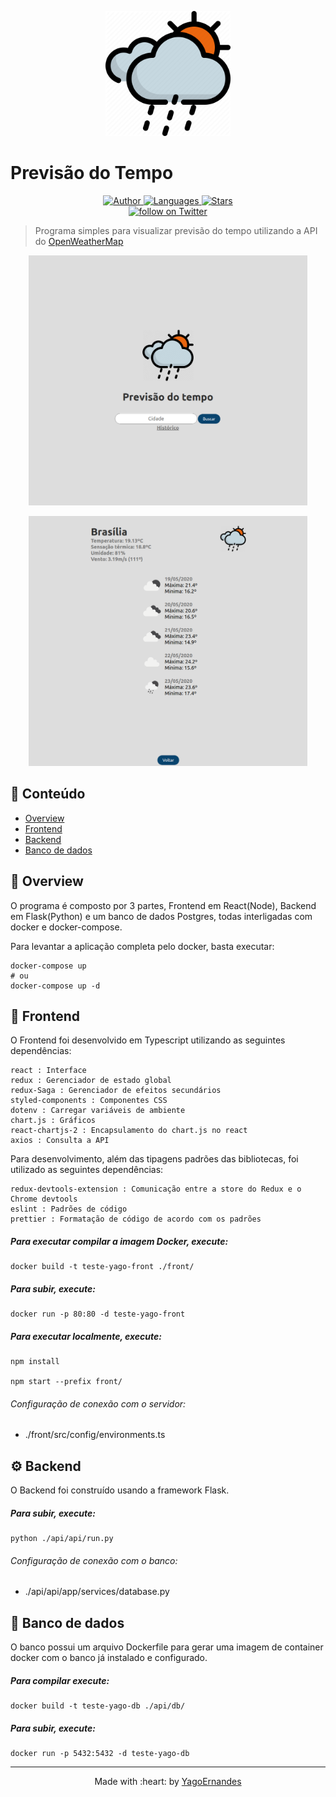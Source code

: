 <p align="center">
   <img src="front/src/assets/imgs/logo.png" width="200"/>
</p>

# Previsão do Tempo

<p align="center">
    <a href="https://github.com/yagoernandes">
        <img src="https://img.shields.io/badge/Author-YagoErnandes-brightgreen" alt="Author" />
    </a>
    <a href="#">
        <img src="https://img.shields.io/github/languages/count/YagoErnandes/previsao-do-tempo?color=brightgreen" alt="Languages" />
    </a>
    <a href="https://github.com/yagoernandes/previsao-do-tempo/stargazers">
        <img src="https://img.shields.io/github/stars/YagoErnandes/previsao-do-tempo?color=brightgreen" alt="Stars" />
    </a>
    <br />
    <a href="https://twitter.com/intent/follow?screen_name=yagoernandes">
        <img src="https://img.shields.io/twitter/follow/yagoernandes?style=social&logo=twitter"
            alt="follow on Twitter"></a>
</p>

> Programa simples para visualizar previsão do tempo utilizando a API do [OpenWeatherMap](https://openweathermap.org/)

<p align="center"><img src=".github/home.png" height="400" width="auto"/></p>
<p align="center"><img src=".github/search.png" height="400" width="auto"/></p>

## :pushpin: Conteúdo

- [Overview](#eyes-overview)
- [Frontend](#iphone-frontend)
- [Backend](#gear-backend)
- [Banco de dados](#floppydisk-banco-de-dados)

## :eyes: Overview  

O programa é composto por 3 partes, Frontend em React(Node), Backend em Flask(Python) e um banco de dados Postgres, todas interligadas com docker e docker-compose.

Para levantar a aplicação completa pelo docker, basta executar:

```shell
docker-compose up
# ou
docker-compose up -d
```

## :iphone: Frontend

O Frontend foi desenvolvido em Typescript utilizando as seguintes dependências:

```
react : Interface
redux : Gerenciador de estado global
redux-Saga : Gerenciador de efeitos secundários
styled-components : Componentes CSS
dotenv : Carregar variáveis de ambiente
chart.js : Gráficos
react-chartjs-2 : Encapsulamento do chart.js no react
axios : Consulta a API
```

Para desenvolvimento, além das tipagens padrões das bibliotecas, foi utilizado as seguintes dependências:

```
redux-devtools-extension : Comunicação entre a store do Redux e o Chrome devtools
eslint : Padrões de código
prettier : Formatação de código de acordo com os padrões
```

##### Para executar compilar a imagem Docker, execute:

```shell
docker build -t teste-yago-front ./front/
```

##### Para subir, execute:

```shell
docker run -p 80:80 -d teste-yago-front
```

##### Para executar localmente, execute:

```shell
npm install

npm start --prefix front/
```

###### Configuração de conexão com o servidor:

- ./front/src/config/environments.ts

## :gear: Backend

O Backend foi construído usando a framework Flask.

##### Para subir, execute:

```shell
python ./api/api/run.py
```

###### Configuração de conexão com o banco:

- ./api/api/app/services/database.py

## :floppy_disk: Banco de dados

O banco possui um arquivo Dockerfile para gerar uma imagem de container docker com o banco já instalado e configurado.

##### Para compilar execute:

```shell
docker build -t teste-yago-db ./api/db/
```

##### Para subir, execute:

```shell
docker run -p 5432:5432 -d teste-yago-db
```

---

<p align="center">
Made with :heart: by <a href="https://www.linkedin.com/in/yagoernandes">YagoErnandes</a>
</p>
